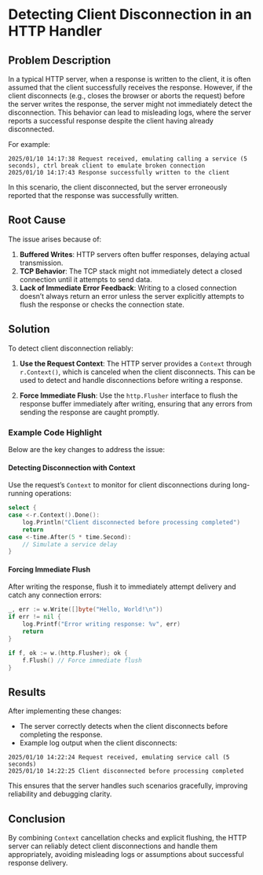 # Detecting Client Disconnection in an HTTP Handler

## Problem Description
In a typical HTTP server, when a response is written to the client, it is often assumed that the client successfully receives the response. However, if the client disconnects (e.g., closes the browser or aborts the request) before the server writes the response, the server might not immediately detect the disconnection. This behavior can lead to misleading logs, where the server reports a successful response despite the client having already disconnected.

For example:
```plaintext
2025/01/10 14:17:38 Request received, emulating calling a service (5 seconds), ctrl break client to emulate broken connection
2025/01/10 14:17:43 Response successfully written to the client
```

In this scenario, the client disconnected, but the server erroneously reported that the response was successfully written.

## Root Cause
The issue arises because of:
1. **Buffered Writes**: HTTP servers often buffer responses, delaying actual transmission.
2. **TCP Behavior**: The TCP stack might not immediately detect a closed connection until it attempts to send data.
3. **Lack of Immediate Error Feedback**: Writing to a closed connection doesn’t always return an error unless the server explicitly attempts to flush the response or checks the connection state.

## Solution
To detect client disconnection reliably:
1. **Use the Request Context**:
   The HTTP server provides a `Context` through `r.Context()`, which is canceled when the client disconnects. This can be used to detect and handle disconnections before writing a response.

2. **Force Immediate Flush**:
   Use the `http.Flusher` interface to flush the response buffer immediately after writing, ensuring that any errors from sending the response are caught promptly.

### Example Code Highlight
Below are the key changes to address the issue:

#### Detecting Disconnection with Context
Use the request’s `Context` to monitor for client disconnections during long-running operations:

```go
select {
case <-r.Context().Done():
    log.Println("Client disconnected before processing completed")
    return
case <-time.After(5 * time.Second):
    // Simulate a service delay
}
```

#### Forcing Immediate Flush
After writing the response, flush it to immediately attempt delivery and catch any connection errors:

```go
_, err := w.Write([]byte("Hello, World!\n"))
if err != nil {
    log.Printf("Error writing response: %v", err)
    return
}

if f, ok := w.(http.Flusher); ok {
    f.Flush() // Force immediate flush
}
```

## Results
After implementing these changes:
- The server correctly detects when the client disconnects before completing the response.
- Example log output when the client disconnects:

```plaintext
2025/01/10 14:22:24 Request received, emulating service call (5 seconds)
2025/01/10 14:22:25 Client disconnected before processing completed
```

This ensures that the server handles such scenarios gracefully, improving reliability and debugging clarity.

## Conclusion
By combining `Context` cancellation checks and explicit flushing, the HTTP server can reliably detect client disconnections and handle them appropriately, avoiding misleading logs or assumptions about successful response delivery.

